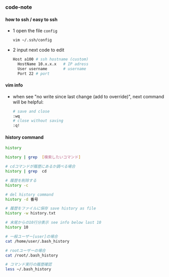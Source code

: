 ### code-note

#### how to ssh / easy to ssh
- 1 open the file `config`
  ```bash
  vim ~/.ssh/config
- 2 input next code to edit
  ```bash
  Host a100 # ssh hostname (custom)
    HostName 10.x.x.x   # IP adress
    User username       # username
    Port 22	# port

#### vim info
- when see "no write since last change (add to override)", next command will be helpful:
  ```bash
  # save and close
  :wq
  # close without saving
  :q!

#### history command
```bash
history

history | grep  [検索したいコマンド]

# cdコマンドが履歴にあるか調べる場合
history | grep  cd

# 履歴を削除する
history -c

# del history command
history -d 番号

# 履歴をファイルに保存 save history as file
history -w history.txt

# 末尾からの10行分表示 see info below last 10
history 10

# 一般ユーザー[user]の場合
cat /home/user/.bash_history

# rootユーザーの場合
cat /root/.bash_history

# コマンド実行の履歴確認
less ~/.bash_history 
